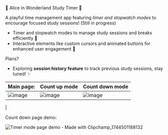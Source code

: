 🌌 Alice in Wonderland Study Timer 🌌

A playful time management app featuring *timer and stopwatch modes* to encourage focused study sessions! (Still in progress)

- Timer and stopwatch modes to manage study sessions and breaks efficiently 📖
- Interactive elements like custom cursors and animated buttons for enhanced user engagement 🎈


Plans?
- Exploring **session history feature** to track previous study sessions, stay tuned! ✨


| Main page:  | Count up mode | Count down mode |
| ------------- | ------------- | ------------- |
| ![image](https://github.com/user-attachments/assets/b8e2df01-0d94-4be5-beea-8ffafe7e917d)  |![image](https://github.com/user-attachments/assets/8aa948a6-e8d8-4e07-8a52-2faa2520b404)  | ![image](https://github.com/user-attachments/assets/2c33d207-1b2a-4445-bd78-f3eb2311d1f5)
 |


Count down page demo:

![Timer mode page demo - Made with Clipchamp_1744501188132](https://github.com/user-attachments/assets/7dc6a2c7-4e13-4c9f-876b-3c683090e3b8)
